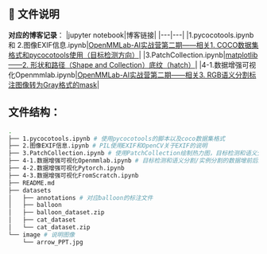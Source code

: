 ## 📁 文件说明

**对应的博客记录**：
|jupyter notebook|博客链接|
|---|---|
|1.pycocotools.ipynb 和 2.图像EXIF信息.ipynb|[OpenMMLab-AI实战营第二期——相关1. COCO数据集格式和pycocotools使用（目标检测方向）](https://stitch.blog.csdn.net/article/details/131167203)|
|3.PatchCollection.ipynb|[matplotlib——2. 形状和路径（Shape and Collection）底纹（hatch）](https://stitch.blog.csdn.net/article/details/131331616)|
|4-1.数据增强可视化Openmmlab.ipynb|[OpenMMLab-AI实战营第二期——相关3. RGB语义分割标注图像转为Gray格式的mask](https://blog.csdn.net/Castlehe/article/details/131454699)|

## **文件结构**：
```bash
.
├── 1.pycocotools.ipynb # 使用pycocotools的脚本以及coco数据集格式
├── 2.图像EXIF信息.ipynb # PIL使用EXIF和OpenCV关于EXIF的说明  
├── 3.PatchCollection.ipynb # 使用PatchCollection绘制热力图，目标检测和语义分割标签显示（box/seg+标签类别文字）
├── 4-1.数据增强可视化Openmmlab.ipynb # 目标检测和语义分割/实例分割的数据增前后结果可视化，及RGB转为语义mask图像
├── 4-2.数据增强可视化Pytorch.ipynb
├── 4-3.数据增强可视化FromScratch.ipynb
├── README.md
├── datasets
│   ├── annotations # 对应balloon的标注文件
│   ├── balloon
│   ├── balloon_dataset.zip
│   ├── cat_dataset
│   └── cat_dataset.zip
└── image # 说明图像
    └── arrow_PPT.jpg
```